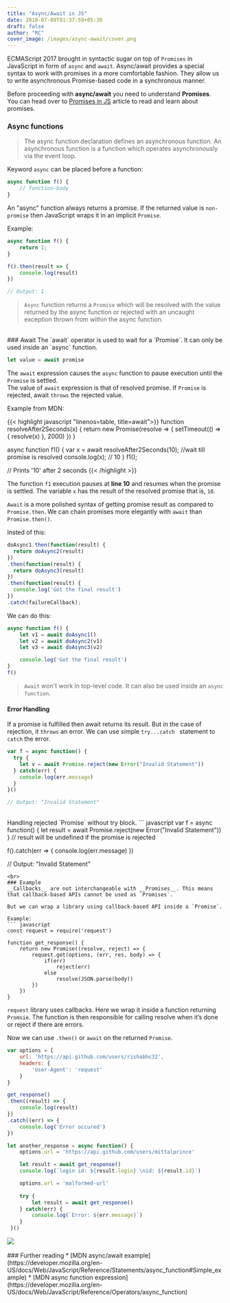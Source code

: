 ```yaml
---
title: "Async/Await in JS"
date: 2018-07-09T01:37:59+05:30
draft: false
author: "RC"
cover_image: /images/async-await/cover.png
---
```

ECMAScript 2017 brought in syntactic sugar on top of `Promises` in JavaScript in form of `async` and `await`. Async/await provides a special syntax to work with promises in a more comfortable fashion. They  allow us to write asynchronous Promise-based code in a synchronous manner.

<!--more-->

Before proceeding with __async/await__ you need to understand __Promises__. You can head over to [Promises in JS](https://zapcircle.net/posts/promise-js/) article to read and learn about promises.

### Async functions
> The async function declaration defines an asynchronous function. An asynchronous function is a function which operates asynchronously via the event loop.

Keyword `async` can be placed before a function:
``` javascript
async function f() {
    // function-body
}
```
An "async" function always returns a promise. If the returned value is `non-promise` then JavaScript wraps it in an implicit `Promise`.

Example:
``` javascript
async function f() {
    return 1;
}

f().then(result => {
    console.log(result)
})

// Output: 1
```
> `Async` function returns a `Promise` which will be resolved with the value returned by the async function or rejected with an uncaught exception thrown from within the async function.

<br>
### Await
The `await` operator is used to wait for a `Promise`. It can only be used inside an `async` function.

``` javascript
let value = await promise
```
The `await` expression causes the `async` function to pause execution until the `Promise` is settled.  
The value of `await` expression is that of resolved promise. If `Promise` is rejected, await `throws` the rejected value.

Example from MDN:

{{< highlight javascript "linenos=table, title=await">}}
function resolveAfter2Seconds(x) { 
  return new Promise(resolve => {
    setTimeout(() => {
      resolve(x)
    }, 2000)
  })
}

async function f1() {
  var x = await resolveAfter2Seconds(10); //wait till promise is resolved 
  console.log(x); // 10
}
f1();

// Prints '10' after 2 seconds
{{< /highlight >}}

The function `f1` execution pauses at __line 10__ and resumes when the promise is settled. The variable `x` has the result of the resolved promise that is, `10`.

`Await` is a more polished syntax of getting promise result as compared to `Promise.then`. We can chain promises more elegantly with `await` than `Promise.then()`.

Insted of this:
``` javascript
doAsync1.then(function(result) {
  return doAsync2(result)
})
.then(function(result) {
  return doAsync3(result)
})
.then(function(result) {
  console.log('Got the final result')
})
.catch(failureCallback);
```

We can do this:
``` javascript
async function f() {
    let v1 = await doAsync1()
    let v2 = await doAsync2(v1)
    let v3 = await doAsync3(v2)

    console.log('Got the final result')
}
f()
```
> `Await` won't work in top-level code. It can also be used inside an `async function`.

#### Error Handling
If a promise is fulfilled then await returns its result. But in the case of rejection, it `throws` an error. We can use simple `try...catch ` statement to `catch` the error.

``` javascript
var f = async function() {
  try {
    let v = await Promise.reject(new Error("Invalid Statement"))
  } catch(err) {
    console.log(err.message)
  }
}()

// Output: "Invalid Statement"
```

<br>
Handling rejected `Promise` without try block.
``` javascript
var f = async function() {
  let result = await Promise.reject(new Error("Invalid Statement"))
}
// result will be undefined if the promise is rejected

f().catch(err => {
  console.log(err.message)
})

// Output: "Invalid Statement"
```
<br>
### Example
__Callbacks__ are not interchangeable with __Promises__. This means that callback-based APIs cannot be used as `Promises`.  

But we can wrap a library using callback-based API inside a `Promise`.

Example:
``` javascript
const request = require('request')

function get_response() {
    return new Promise((resolve, reject) => {
        request.get(options, (err, res, body) => {
            if(err) 
                reject(err)
            else
                resolve(JSON.parse(body))
        })
    })
}
```
`request` library uses callbacks. Here we wrap it inside a function returning `Promsie`. The function is then responsible for calling resolve when it’s done or reject if there are errors.

Now we can use `.then()` or `await` on the returned `Promise`.
``` javascript
var options = {
    url: 'https://api.github.com/users/rishabhc32',
    headers: {
        'User-Agent': 'request'
    }
}

get_response()
.then((result) => {
    console.log(result)
})
.catch((err) => {
    console.log('Error occured')
})
```

``` javascript
let another_response = async function() {
    options.url = 'https://api.github.com/users/mittalprince'

    let result = await get_response()
    console.log(`login id: ${result.login} \nid: ${result.id}`)

    options.url = 'malformed-url'
    
    try {
        let result = await get_response()
    } catch(err) {
        console.log(`Error: ${err.message}`)
    }
 }()  
```

<div class="row">
    <img class="responsive-img" src="/images/async-await/example-output.png">
</div>

<br>
### Further reading
* [MDN async/await example](https://developer.mozilla.org/en-US/docs/Web/JavaScript/Reference/Statements/async_function#Simple_example)
* [MDN async function expression] (https://developer.mozilla.org/en-US/docs/Web/JavaScript/Reference/Operators/async_function)
